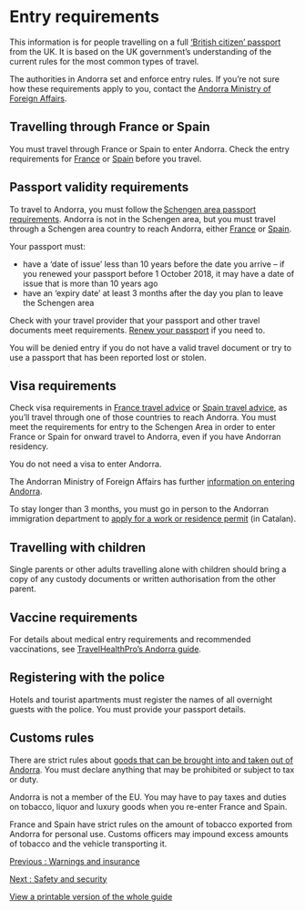 # Entry requirements

This information is for people travelling on a full [‘British citizen’ passport](https://www.gov.uk/types-of-british-nationality) from the UK. It is based on the UK government’s understanding of the current rules for the most common types of travel.

The authorities in Andorra set and enforce entry rules. If you’re not sure how these requirements apply to you, contact the [Andorra Ministry of Foreign Affairs](https://www.exteriors.ad/en).

## Travelling through France or Spain

You must travel through France or Spain to enter Andorra. Check the entry requirements for [France](https://www.gov.uk/foreign-travel-advice/france/entry-requirements) or [Spain](https://www.gov.uk/foreign-travel-advice/spain/entry-requirements) before you travel.

## Passport validity requirements

To travel to Andorra, you must follow the [Schengen area passport requirements](https://europa.eu/youreurope/citizens/travel/entry-exit/non-eu-nationals/index_en.htm). Andorra is not in the Schengen area, but you must travel through a Schengen area country to reach Andorra, either [France](https://www.gov.uk/foreign-travel-advice/france) or [Spain](https://www.gov.uk/foreign-travel-advice/spain).

Your passport must:

* have a ‘date of issue’ less than 10 years before the date you arrive – if you renewed your passport before 1 October 2018, it may have a date of issue that is more than 10 years ago
* have an ‘expiry date’ at least 3 months after the day you plan to leave the Schengen area

Check with your travel provider that your passport and other travel documents meet requirements. [Renew your passport](https://www.gov.uk/renew-adult-passport/renew) if you need to.

You will be denied entry if you do not have a valid travel document or try to use a passport that has been reported lost or stolen.

## Visa requirements

Check visa requirements in [France travel advice](https://www.gov.uk/foreign-travel-advice/france/entry-requirements#visa-requirements) or [Spain travel advice](https://www.gov.uk/foreign-travel-advice/spain/entry-requirements#visa-requirements), as you’ll travel through one of those countries to reach Andorra. You must meet the requirements for entry to the Schengen Area in order to enter France or Spain for onward travel to Andorra, even if you have Andorran residency.

You do not need a visa to enter Andorra.

The Andorran Ministry of Foreign Affairs has further [information on entering Andorra](https://www.exteriors.ad/en/travel-to-andorra).

To stay longer than 3 months, you must go in person to the Andorran immigration department to [apply for a work or residence permit](https://www.immigracio.ad/ca/tramits-d-immigracio) (in Catalan).

## Travelling with children

Single parents or other adults travelling alone with children should bring a copy of any custody documents or written authorisation from the other parent.

## Vaccine requirements

For details about medical entry requirements and recommended vaccinations, see [TravelHealthPro’s Andorra guide](https://travelhealthpro.org.uk/country/6/andorra#Vaccine_Recommendations).

## Registering with the police

Hotels and tourist apartments must register the names of all overnight guests with the police. You must provide your passport details.

## Customs rules

There are strict rules about [goods that can be brought into and taken out of Andorra](https://visitandorra.com/en/visitor-information/before-you-arrive/passport-visas-customs/). You must declare anything that may be prohibited or subject to tax or duty.

Andorra is not a member of the EU. You may have to pay taxes and duties on tobacco, liquor and luxury goods when you re-enter France and Spain.

France and Spain have strict rules on the amount of tobacco exported from Andorra for personal use. Customs officers may impound excess amounts of tobacco and the vehicle transporting it.

[Previous
:
Warnings and insurance](/foreign-travel-advice/andorra)

[Next
:
Safety and security](/foreign-travel-advice/andorra/safety-and-security)

[View a printable version of the whole guide](/foreign-travel-advice/andorra/print)